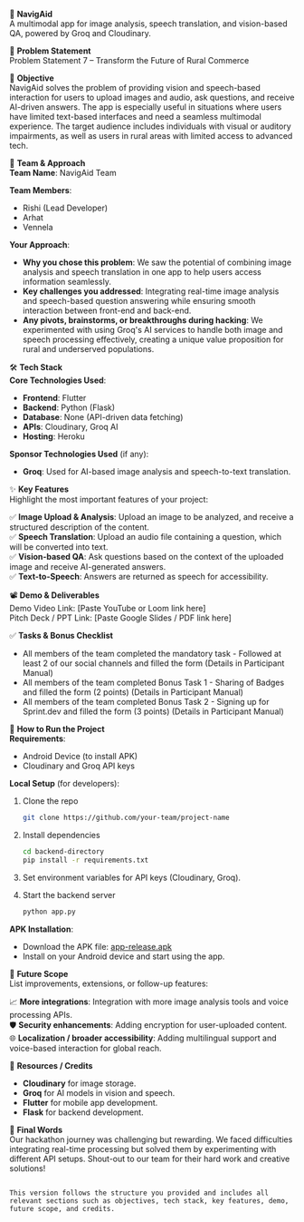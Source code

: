 
🚀 **NavigAid**  
A multimodal app for image analysis, speech translation, and vision-based QA, powered by Groq and Cloudinary.

📌 **Problem Statement**  
Problem Statement 7 – Transform the Future of Rural Commerce

🎯 **Objective**  
NavigAid solves the problem of providing vision and speech-based interaction for users to upload images and audio, ask questions, and receive AI-driven answers. The app is especially useful in situations where users have limited text-based interfaces and need a seamless multimodal experience. The target audience includes individuals with visual or auditory impairments, as well as users in rural areas with limited access to advanced tech.

🧠 **Team & Approach**  
**Team Name**: NavigAid Team

**Team Members**:  
- Rishi (Lead Developer)  
- Arhat 
- Vennela 

**Your Approach**:  
- **Why you chose this problem**: We saw the potential of combining image analysis and speech translation in one app to help users access information seamlessly.  
- **Key challenges you addressed**: Integrating real-time image analysis and speech-based question answering while ensuring smooth interaction between front-end and back-end.  
- **Any pivots, brainstorms, or breakthroughs during hacking**: We experimented with using Groq's AI services to handle both image and speech processing effectively, creating a unique value proposition for rural and underserved populations.

🛠️ **Tech Stack**  
**Core Technologies Used**:  
- **Frontend**: Flutter  
- **Backend**: Python (Flask)  
- **Database**: None (API-driven data fetching)  
- **APIs**: Cloudinary, Groq AI  
- **Hosting**: Heroku  

**Sponsor Technologies Used** (if any):  
- **Groq**: Used for AI-based image analysis and speech-to-text translation.

✨ **Key Features**  
Highlight the most important features of your project:

✅ **Image Upload & Analysis**: Upload an image to be analyzed, and receive a structured description of the content.  
✅ **Speech Translation**: Upload an audio file containing a question, which will be converted into text.  
✅ **Vision-based QA**: Ask questions based on the context of the uploaded image and receive AI-generated answers.  
✅ **Text-to-Speech**: Answers are returned as speech for accessibility.

📽️ **Demo & Deliverables**  
Demo Video Link: [Paste YouTube or Loom link here]  
Pitch Deck / PPT Link: [Paste Google Slides / PDF link here]  

✅ **Tasks & Bonus Checklist**  
- All members of the team completed the mandatory task - Followed at least 2 of our social channels and filled the form (Details in Participant Manual)  
- All members of the team completed Bonus Task 1 - Sharing of Badges and filled the form (2 points) (Details in Participant Manual)  
- All members of the team completed Bonus Task 2 - Signing up for Sprint.dev and filled the form (3 points) (Details in Participant Manual)  

🧪 **How to Run the Project**  
**Requirements**:  
- Android Device (to install APK)  
- Cloudinary and Groq API keys  

**Local Setup** (for developers):  
1. Clone the repo  
   ```bash
   git clone https://github.com/your-team/project-name
   ```

2. Install dependencies  
   ```bash
   cd backend-directory
   pip install -r requirements.txt
   ```

3. Set environment variables for API keys (Cloudinary, Groq).  
4. Start the backend server  
   ```bash
   python app.py
   ```

**APK Installation**:  
- Download the APK file: [app-release.apk](https://github.com/your-repo-url)  
- Install on your Android device and start using the app.

🧬 **Future Scope**  
List improvements, extensions, or follow-up features:

📈 **More integrations**: Integration with more image analysis tools and voice processing APIs.  
🛡️ **Security enhancements**: Adding encryption for user-uploaded content.  
🌐 **Localization / broader accessibility**: Adding multilingual support and voice-based interaction for global reach.

📎 **Resources / Credits**  
- **Cloudinary** for image storage.  
- **Groq** for AI models in vision and speech.  
- **Flutter** for mobile app development.  
- **Flask** for backend development.

🏁 **Final Words**  
Our hackathon journey was challenging but rewarding. We faced difficulties integrating real-time processing but solved them by experimenting with different API setups. Shout-out to our team for their hard work and creative solutions!

```

This version follows the structure you provided and includes all relevant sections such as objectives, tech stack, key features, demo, future scope, and credits.
